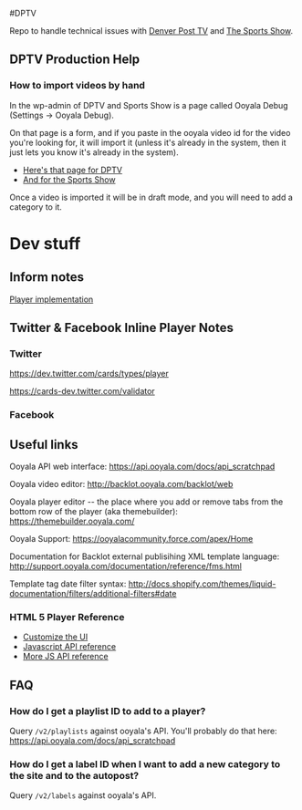 #DPTV

Repo to handle technical issues with [Denver Post TV](http://dptv.denverpost.com) and [The Sports Show](http://sportsshow.denverpost.com/).

## DPTV Production Help
### How to import videos by hand
In the wp-admin of DPTV and Sports Show is a page called Ooyala Debug (Settings -> Ooyala Debug).

On that page is a form, and if you paste in the ooyala video id for the video you're looking for, it will import it (unless it's already in the system, then it just lets you know it's already in the system).

* [Here's that page for DPTV](http://dptv.denverpost.com/wp-admin/options-general.php?page=ooyala-debug)
* [And for the Sports Show](http://sportsshow.denverpost.com/wp-admin/options-general.php?page=ooyala-debug)

Once a video is imported it will be in draft mode, and you will need to add a category to it.

# Dev stuff

## Inform notes

[Player implementation](http://assets.inform.com/player-suite/implementation/index.html)

## Twitter & Facebook Inline Player Notes

### Twitter

https://dev.twitter.com/cards/types/player

https://cards-dev.twitter.com/validator

### Facebook

## Useful links

Ooyala API web interface: https://api.ooyala.com/docs/api_scratchpad

Ooyala video editor: http://backlot.ooyala.com/backlot/web

Ooyala player editor -- the place where you add or remove tabs from the bottom row of the player (aka themebuilder): https://themebuilder.ooyala.com/

Ooyala Support: https://ooyalacommunity.force.com/apex/Home

Documentation for Backlot external publisihing XML template language: http://support.ooyala.com/documentation/reference/fms.html

Template tag date filter syntax: http://docs.shopify.com/themes/liquid-documentation/filters/additional-filters#date

### HTML 5 Player Reference
* [Customize the UI](http://support.ooyala.com/developers/documentation/concepts/player_v3_dev_customui.html)
* [Javascript API reference](http://support.ooyala.com/developers/documentation/concepts/book_api_player.html)
* [More JS API reference](http://support.ooyala.com/developers/documentation/concepts/player_v3_dev_customplayer.html)

## FAQ
### How do I get a playlist ID to add to a player?
Query `/v2/playlists` against ooyala's API. You'll probably do that here: https://api.ooyala.com/docs/api_scratchpad

### How do I get a label ID when I want to add a new category to the site and to the autopost?
Query `/v2/labels` against ooyala's API.
